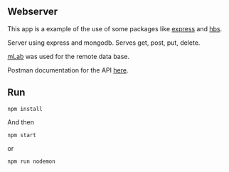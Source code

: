 ## Webserver

This app is a example of the use of some packages like [express](http://expressjs.com/es/) and [hbs](https://www.npmjs.com/package/hbs).

Server using express and mongodb. Serves get, post, put, delete.

[mLab](https://mlab.com/databases/coffee#users) was used for the remote data base.

Postman documentation for the API [here](https://documenter.getpostman.com/view/2286363/RWaC3si3).

## Run

`npm install`

And then

`npm start`

or

`npm run nodemon`
